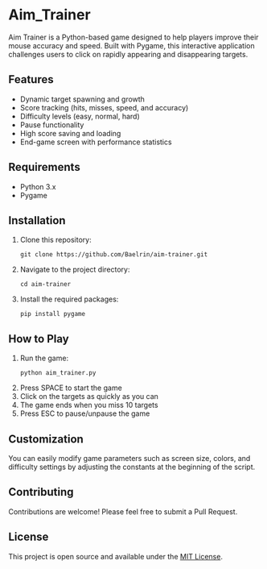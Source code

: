# Aim_Trainer

Aim Trainer is a Python-based game designed to help players improve their mouse accuracy and speed. Built with Pygame, this interactive application challenges users to click on rapidly appearing and disappearing targets.

## Features

- Dynamic target spawning and growth
- Score tracking (hits, misses, speed, and accuracy)
- Difficulty levels (easy, normal, hard)
- Pause functionality
- High score saving and loading
- End-game screen with performance statistics

## Requirements

- Python 3.x
- Pygame

## Installation

1. Clone this repository:
   ```
   git clone https://github.com/Baelrin/aim-trainer.git
   ```
2. Navigate to the project directory:
   ```
   cd aim-trainer
   ```
3. Install the required packages:
   ```
   pip install pygame
   ```

## How to Play

1. Run the game:
   ```
   python aim_trainer.py
   ```
2. Press SPACE to start the game
3. Click on the targets as quickly as you can
4. The game ends when you miss 10 targets
5. Press ESC to pause/unpause the game

## Customization

You can easily modify game parameters such as screen size, colors, and difficulty settings by adjusting the constants at the beginning of the script.

## Contributing

Contributions are welcome! Please feel free to submit a Pull Request.

## License

This project is open source and available under the [MIT License](LICENSE).
